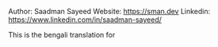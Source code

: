 Author: Saadman Sayeed
Website: https://sman.dev 
Linkedin: https://www.linkedin.com/in/saadman-sayeed/

This is the bengali translation for
